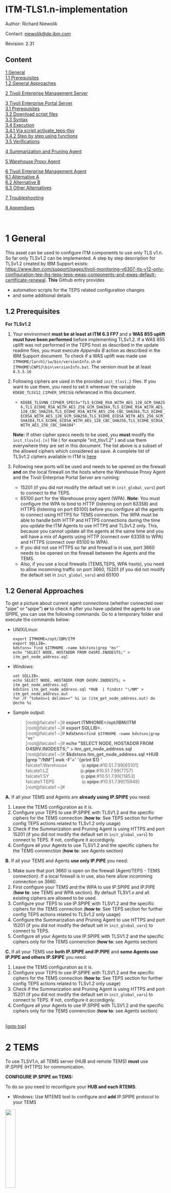 # ITM-TLS1.n-implementation

Author: Richard Niewolik

Contact: niewolik@de.ibm.com

Revision: 2.31


Content
-------

[1 General](#1-general) <BR>
[1.1 Prerequisites](#1.1) <BR>
[1.2 General Approaches](#1.2)

[2 Tivoli Enterprise Management Server](#2-tems)

[3 Tivoli Enterprise Portal Server](#3-teps) <BR>
[3.1 Prerequisites](#3.1) <BR>
[3.2 Download script files](#3.2) <BR>
[3.3 Syntax](#3.3) <BR>
[3.4 Execution](#3.4) <BR>
[3.4.1 Via script activate_teps-tlsv](#3.4.1) <BR>
[3.4.2 Step by step using functions](#3.4.2) <BR>
[3.5 Verifications](#3.5) 

[4 Summarization and Pruning Agent](#4-summarization-and-pruning-agent)

[5 Warehouse Proxy Agent](#5-warehouse-proxy-agent)

[6 Tivoli Enterprise Management Agent](#6-agents)  <BR>
[6.1 Alternative A](#6.1) <BR>
[6.2 Alternative B](#6.2) <BR>
[6.3 Other Alternatives](#6.3) <BR>

[7 Troubleshooting](#7-Troubleshooting)

[8 Appendixes](#8-appendixes)

<BR> 

#

1 General
=========

This asset can be used to configure ITM components to use only TLS v1.n. So far only TLSv1.2 can be implemented. 
A step by step description for TLSv1.2 created by IBM Support exists: https://www.ibm.com/support/pages/tivoli-monitoring-v6307-tls-v12-only-configuration-tep-ihs-teps-teps-ewas-components-and-ewas-default-certificate-renewal. **This** Github entry provides 
- automation scripts for the TEPS related configuration changes 
- and some additional details

1.2 Prerequisites<a id='1.1'></a>
-----------------

**For TLSv1.2**

1. Your environment **must be at least at ITM 6.3 FP7** and a **WAS 855 uplift must have been performed** before implementing TLSv1.2. 
If a WAS 855 uplift was not performed in the TEPS host as described in the update readme files, you must execute _Appendix B_ action as described in the IBM Support document. To check if a WAS uplift was made use `ITMHOME/[arch]/iw/bin/versionInfo.sh` or `ITMHOME\CNPSJ\bin\versionInfo.bat`. The version must be at least `8.5.5.16`

2. Following ciphers are used in the provided `init_tlsv1.2` files. If you want to use them, you need to set it wherever the variable `KDEBE_TLSV12_CIPHER_SPECS`is referanced in this document. 
    - `KDEBE_TLSVNN_CIPHER_SPECS="TLS_ECDHE_RSA_WITH_AES_128_GCM_SHA256,TLS_ECDHE_RSA_WITH_AES_256_GCM_SHA384,TLS_ECDHE_RSA_WITH_AES_128_CBC_SHA256,TLS_ECDHE_RSA_WITH_AES_256_CBC_SHA384,TLS_ECDHE_ECDSA_WITH_AES_128_GCM_SHA256,TLS_ECDHE_ECDSA_WITH_AES_256_GCM_SHA384,TLS_ECDHE_ECDSA_WITH_AES_128_CBC_SHA256,TLS_ECDHE_ECDSA_WITH_AES_256_CBC_SHA384"` 

    **Note:** If other cipher specs needs to be used, you **must** modify the `init_tlsv[n].[n]` file ( for example "init_tlsv1.2" ) and use them everywhere they are set in this document.
    The list above is a subset of the allowed ciphers which considered as save. A complete list of TLSv1.2 ciphers available in ITM is [here](https://github.ibm.com/NIEWOLIK/ITM-TLS1.n-implementation/blob/main/itm_allowed_TLSV1.2.cipherspecs.txt)

3. Following new ports will be used and needs to be opened on the firewall **and** on the local firewall on the hosts where the Warehouse Proxy Agent and the Tivoli Enterprise Portal Server are running:
    - 15201 (if you did not modify the default set in `ìnit_global_vars`) port to connect to the TEPS. 
    - 65100 port for the Warehouse proxy agent (WPA). **Note**: You must configure the WPA to bind to HTTP  (listening on port 63358) and HTTPS (listening on port 65100) before you configure all the agents to connect using HTTPS for TEMS connection. The WPA must be able to handle both HTTP and HTTPS connections during the time you update the ITM Agents to use HTTPS and TLSv1.2 only. This, because you cannot update all the agents at the same time and you will have a mix of Agents using HTTP (connect over 63358 to WPA) and HTTPS (connect over 65100 to WPA). 
    - If you did not use HTTPS so far and firewall is in use, port 3660 needs to be opened on the firewall between the Agents and the TEMS. 
    - Also, if you use a local firewalls (TEMS,TEPS, WPA hsots), you need to allow incomming traffic on port 3660, 15201 (if you did not modify the default set in `ìnit_global_vars`) and 65100


1.2 General Approaches<a id='1.2'></a>
----------------------

To get a picture about current agent connections (whether connected over "pipe" or "spipe") **or** to check it after you have updated the agents to use SPIPE, you can use the following commands. Go to a temporary folder and execute the commands below:

- UNIX/Linux:
    ```
    export ITMHOME=/opt/IBM/ITM
    export SQLLIB=.
    kdstsns=`find $ITMHOME -name kdstsns|grep "ms"`
    echo "SELECT NODE, HOSTADDR FROM O4SRV.INODESTS;" > itm_get_node_address.sql
    ```

 - Windows:
    ```
    set SQLLIB=.
    echo SELECT NODE, HOSTADDR FROM O4SRV.INODESTS; >  itm_get_node_address.sql
    kdstsns itm_get_node_address.sql *HUB  | findstr "\/NM" > itm_get_node_address.out
    for /F "tokens=1 delims=<" %i in (itm_get_node_address.out) do @echo %i 
    ```


 - Sample output:
    
      > [root@falcate1 ~]# **export ITMHOME=/opt/IBM/ITM**\
      > [root@falcate1 ~]# **export SQLLIB=.**\
      > [root@falcate1 ~]# **kdstsns=`find $ITMHOME -name kdstsns|grep "ms"`**\
      > [root@falcate1 ~]# **echo "SELECT NODE, HOSTADDR FROM O4SRV.INODESTS;" > itm_get_node_address.sql**\
      > [root@falcate1 ~]# **$kdstsns  itm_get_node_address.sql *HUB |grep "/NM"| awk -F'<' '{print $1} '**\
      > falcate1:Warehouse  &emsp;&emsp;&emsp;ip.**spipe**:#10.51.7.99[65101]\
      > falcate1:LZ &emsp;&emsp;&emsp;&emsp;&emsp;&emsp;&nbsp;&nbsp;&nbsp;ip.**pipe**:#10.51.7.99[7757]\
      > falcate1:SY &emsp;&emsp;&emsp;&emsp;&emsp;&emsp;&nbsp;&nbsp;&nbsp;ip.**pipe**:#10.51.7.99[11853]\
      > falcate1:TEPS &emsp;&emsp;&emsp;&emsp;&emsp;&nbsp;&nbsp;&nbsp;ip.**spipe**:#10.51.7.99[15949]\
      > [root@falcate1 ~]#
 

**A.** If all your TEMS and Agents are **already using IP.SPIPE** you need:
  
  1. Leave the TEMS configuration as it is.
  2. Configure your TEPS to use IP.SPIPE with TLSV1.2 and the specific ciphers for the TEMS connection (**how to**: See TEPS section for further config TEPS actions related to TLSv1.2 only usage)
  3. Check if the Summarization and Pruning Agent is using HTTPS and port 15201 (if you did not modify the default set in `ìnit_global_vars`) to connect to TEPS. If not, configure it accordignly.
  4. Configure all your Agents to use TLSV1.2 and the specific ciphers for the TEMS connenction (**how to**: see Agents section)
  

**B.** If all your TEMS and Agents **use only IP.PIPE** you need:

  1. Make sure that port 3660 is open on the firewall (Agent/TEPS - TEMS connection). If a local firewall is in use, also here allow incomming connection on 3660.
  2. First configure your TEMS and the WPA to use IP.SPIPE and IP.PIPE (**how to**: see TEMS and WPA section). By default TLSV1.x and all existing ciphers are allowed to be used.
  3. Configure your TEPS to use IP.SPIPE with TLSV1.2 and the specific ciphers for the TEMS connection (**how to**: See TEPS section for further config TEPS actions related to TLSv1.2 only usage)
  4. Configure the Summarization and Pruning Agent to use HTTPS and port 15201 (if you did not modify the default set in `ìnit_global_vars`) to connect to TEPS.
  5. Configure all your Agents to use IP.SPIPE with  TLSV1.2 and the specific ciphers only for the TEMS connenction (**how to**: see Agents section)

**C.**
If all your TEMS use **both IP.SPIPE and IP.PIPE** and **some Agents use IP.PIPE and others IP.SPIPE** you need:

  1. Leave the TEMS configuration as it is.
  2. Configure your TEPS to use IP.SPIPE with TLSV1.2 and the specific ciphers for the TEMS connection (**how to**: See TEPS section for further config TEPS actions related to TLSv1.2 only usage)
  3. Check if the Summarization and Pruning Agent is using HTTPS and port 15201 (if you did not modify the default set in `ìnit_global_vars`) to connect to TEPS. If not, configure it accordignly.
  4. Configure all your Agents to use IP.SPIPE with TLSV1.2 and the specific ciphers only for the TEMS connenction (**how to**: see Agents section)

<BR> [\[goto top\]](#content)

2 TEMS
=======

To use TLSV1.n, all TEMS server (HUB and remote TEMS) **must** use IP.SPIPE (HTTPS) for communication.

**CONFIGURE IP.SPIPE on TEMS:**

To do so you need to reconfigure your **HUB and each RTEMS**:

  - Windows: Use MTEMS tool to configure and **add** IP.SPIPE protocol to your TEMS 
 <img src="https://media.github.ibm.com/user/85313/files/567d2e00-b415-11ec-9930-33bc3a4c462e" width="25%" height="25%">
 
  - Linux/AIX: Use `itmcmd config -S -t TEMS` tool to configure and **add** IP.SPIPE protocol to your TEMS 
  - Restart TEMS

Now you can configure TEPS and agents to connect to the TEMS using IP.SPIPE

**THEN:**

As soon **all ITM components are connected to TEMS using IP.SPIPE with TLSV1.n** and **the specific ciphers** you can disable IP.PIPE + TLS10 + TLS11+ ... on all TEMS.

WINDOWS (sample for TLSv1.2):

  1.  In: [ITMHOME]\CMS\KBBENV add or modify the following options <BR>
```
  KDEBE_TLS10_ON=NO
  KDEBE_TLS11_ON=NO
  KDEBE_TLSV12_CIPHER_SPECS=[your cipher settings]
```
  2. Reconfigure TEMS using MTEMS tool and disable IP.PIPE protocol
  <img src="https://media.github.ibm.com/user/85313/files/3d25b300-b410-11ec-8f0b-36670dee661b" width="25%" height="25%">
  
  3. Restart the TEMSs

LINUX/AIX (sample for TLSv1.2):

  1.  In `[ITMHOME]/table/[TEMSNAME]/config/ms.ini` add or modify the following options
```
  KDEBE_TLS10_ON=NO
  KDEBE_TLS11_ON=NO
  KDEBE_TLSV12_CIPHER_SPECS=[your cipher settings]
```
     
  2.  Reconfigure TEMS using `itmcmd config -S -t TEMS` disable IP.PIPE protocol
  3.  Restart the TEMSs

<BR> [\[goto top\]](#content)

3 TEPS 
======

The manual process described in the IBM Support document section: "_TLS v1.2 only configuration - TEP, IHS, TEPS, TEPS/eWAS components_"  (https://www.ibm.com/support/pages/tivoli-monitoring-v6307-tls-v12-only-configuration-tep-ihs-teps-teps-ewas-components-and-ewas-default-certificate-renewal), was automated. It contains the following files:

**For WINDOWS**

1. `activate_teps-tlsv.ps1`&nbsp;(main script)
2. `functions_sources.ps1`&nbsp;&nbsp;&nbsp;(functions used; sourced by activate_teps-tlsv.ps1) 
3. `init_global_vars.ps1`&nbsp;&nbsp;&nbsp;&nbsp;&nbsp;(global variables; sourced by functions_sources.ps1)
4. `init_tlsv1.2.ps1`&nbsp;&nbsp;&nbsp;&nbsp;&nbsp;&nbsp;&nbsp;&nbsp;&nbsp;&nbsp;&nbsp;&nbsp;(TLSv1.2 specific variables; **must** be sourced before starting activate_teps-tlsv.ps1 or sourcing functions_sources.ps1) 

**For Linux/Unix**
1. `activate_teps-tlsvn.sh`&nbsp;(main script)
2. `functions_sources.h`&nbsp;&nbsp;&nbsp;&nbsp;&nbsp;&nbsp;(functions used; sourced by activate_teps-tlsv.sh) 
3. `init_global_vars`&nbsp;&nbsp;&nbsp;&nbsp;&nbsp;&nbsp;&nbsp;&nbsp;&nbsp;&nbsp;&nbsp;(global variables; sourced by functions_sources.h)
4. `init_tlsv1.2`&nbsp;&nbsp;&nbsp;&nbsp;&nbsp;&nbsp;&nbsp;&nbsp;&nbsp;&nbsp;&nbsp;&nbsp;&nbsp;&nbsp;&nbsp;&nbsp;&nbsp;&nbsp;&nbsp;&nbsp;&nbsp;(TLSv1.2 specific variables; **must** be sourced before starting activate_teps-tlsv.sh or sourcing functions_sources.h) 

**File init_tlsvn.n**

The files `init_tlsv1.2` (Linux) and `init_tlsv1.2.ps1` Windows contain the TLS version specific setting you need to set before execution. For another TLS version copy this file and change values as required. This are the current settings for TLSv1.2:

    TLSVER="TLSv1.2" 
    KDEBE_TLSVNN_CIPHER_SPECS="TLS_ECDHE_RSA_WITH_AES_128_GCM_SHA256,TLS_ECDHE_RSA_WITH_AES_256_GCM_SHA384,TLS_ECDHE_RSA_WITH_AES_128_CBC_SHA256,TLS_ECDHE_RSA_WITH_AES_256_CBC_SHA384,TLS_ECDHE_ECDSA_WITH_AES_128_GCM_SHA256,TLS_ECDHE_ECDSA_WITH_AES_256_GCM_SHA384,TLS_ECDHE_ECDSA_WITH_AES_128_CBC_SHA256,TLS_ECDHE_ECDSA_WITH_AES_256_CBC_SHA384"
    KDEBE_TLS_DISABLE="TLS10,TLS11"
    HTTP_SSLCIPHERSPEC="ALL -SSL_RSA_WITH_3DES_EDE_CBC_SHA"
    JAVASEC_DISABLED_ALGORITHMS="SSLv3, TLSv1, TLSv1.1, RC4, DES, SHA1, DHE, MD5withRSA, DH keySize < 2048, DESede, \ EC keySize < 224, 3DES_EDE_CBC, anon, NULL, DES_CBC"

About **init_tlsvn.n** variables:

   | Variable | Description | 
   | -------- | ----------- | 
   | TLSVER | Contains the TLS Version which should be implemented. Used in almost all functions | 
   | KDEBE_TLSVNN_CIPHER_SPECS | Contains the CIPHER SPECS which have to be set on TEPS. Values will be set in TEPS cq.ini/KFWENV into variable "KDEBE_TLSV**12**\_CIPHER_SPECS". The version number (here "**12**") is derived from the TLSVER userd defined variable |  
   | KDEBE_TLS_DISABLE | Used to get protocols which have to be disabled on the TEPS (function modcqin/modkfwenv, e.g. : KDEBE_**TLS11**\_ON=NO) and HTTP Server (function modhttpconf, e.g: SSLProtocolDisable **TLS**v**11** ) | 
   | HTTP_SSLCIPHERSPEC | Used to set variable SSLCipherSpec in httpd.conf file (function modhttpconf) | 
   | JAVASEC_DISABLED_ALGORITHMS | Values used to set variable jdk.tls.disabledAlgorithms in java.security file. **NOTE**: For long values it is required to use "\\" to split settings into two lines. Used in modjavasecurity function | 


The Bash shell functions and files ware tested on RedHat linux only, but should run on other Linux Distributions and Unix systems as well.

3.1 Prerequisites<a id='3.1'></a>
-----------------

- Before starting the script, please verify that the TEPS is started and **connected to TEMS using IP.SPIPE**
- The default TEPS HTTPS port is 15201. Assure that port is open on the Firewall and on the local firewall on the TEPS host (needed to connect using TEP client). **If you attend** to use another port, you need to modify the `init_global.vars` file and set the TEPSHTTPSPORT="[your port]"
- Update the `wasadmin` password if **not** done so far
    - UNIX: <BR>`$CANDLEHOME/{archdir}/iw/scripts/updateTEPSEPass.sh wasadmin {newpass}` <BR> For example <BR> _/opt/IBM/ITM/lx8266/iw/scripts/ updateTEPSEPass.sh wasadmin mypass_
    - WINDOWS: <BR>`%CANDLE_HOME%\CNPSJ\scripts\updateTEPSEPass.bat wasadmin {newpass}` <BR> For example<BR>  _C:\IBM\ITM\CNPSJ\scripts\updateTEPSEPass.bat wasadmin mypass_ 
- PowerShell on Windows and Bash Shell on Linux must exists
- For TLSv1.2, if a WAS 855 uplift was not performed on the TEPS host as described in the update readme files, you must execute _Appendix B_ action as described in the PDF  document mentioned above. To check if a WAS uplift was made use ITMHOME/[arch]/iw/bin/versionInfo.sh or ITMHOME\CNPSJ\bin\versionInfo.bat. The version must be at least 8.5.5.16
- **If you use your own CA root and issuer certs** in `keyfiles/keyfile.kdb` and eWAS, you should execute the script with the option `-r no` to suppress the ITM default certification renewal. For example `./activate_teps-tlsv1.2.sh -h /opt/IBM/ITM -r no`. If you not set this option, the selfesigned **default** and the **root** cert will be deleted in the `keyfile.db` and imported from the newly created `key.p12` (from eWAS) file. This can break your certification chain. Hence, your own certificates will most likely be not present anymore in the newly created `keyfile.kdb`.

    
3.2 Download script files<a id='3.2'></a>
-------------------------

Download latest version and unzip/tar the downloaded archive to a temporary folder. 

Use these links:
 
- For Windows: [ZIP format](https://github.ibm.com/NIEWOLIK/ITM-TLS1.n-implementation/archive/2.31.zip) 
- For Unix/linux: [TAR format](https://github.ibm.com/NIEWOLIK/ITM-TLS1.n-implementation/archive/2.31.tar.gz) 

Or Use "Download ZIP" to save asset to a temporary folder. Then unzip it.

<img src="https://media.github.ibm.com/user/85313/files/a8ede000-b0df-11ec-86d9-bf7e122e6f83" width="55%" height="55%">


3.3 Syntax<a id='3.3'></a>
-----------------

**Windows:**
    
`.\activate_teps-tlsv.ps1 { -h ITM home } { -r [no, yes] } { -d [no, yes] } -b {no, yes[default]} ] `

`-h` = Mandatory. ITM home folder. 
<BR>
`-r` = Mandatory [yes, no]. If set to `no` the ITM default cert will NOT be renewed. 
<BR>
`-d` = Mandatory [yes, no]. If set to `yes` the ITM TEPS port 15200 will be disabled for remote access.
<BR>
`-b` = Optional [yes, no]. If backup should be performed or not, default is 'yes'. **Optional. Please use that parameter carefully!!**
    
**Note**: If your ITMHOME folder name contains spaces, you must start it as: `.\activate_tls1.2.ps1  -h 'C:\Program Files (x86)\ibm\ITM'`

**Unix/Linux**

`./activate_teps-tlsv.sh { -h ITM home } { -r [no, yes] } { -d [no, yes] }  -a arch ] [-b {no, yes[default]} ] `

`-h` = Mandatory. ITM home folder. 
<BR>
`-r` = Mandatory [yes, no]. If set to `no` the ITM default cert will NOT be renewed. 
<BR>
`-d` = Mandatory [yes, no]. If set to `yes` the ITM TEPS port 15200 will be disabled for remote access.
<BR>
`-a` = Optional.. Arch folder name (e.g. lx8266). 
<BR>
`-b` = Optional [yes, no]. If backup should be performed or not, default is 'yes'. **Optional. Please use that parameter carefully!!**
    

3.4 Execution<a id='3.4'></a>
-----------------

You have two alternatives how to use the scripts. Either you use the script `activate_teps-tlsv` which does everything for you, or you use the functions one by one.
The prefered way would be to use the script. The second alternative is more usefull for testing and verification purposes.



3.4.1 Via script activate_teps-tlsv <a id='3.4.1'></a>
-----------------------------------
&nbsp;&nbsp;&nbsp;**On Windows**:

  - Open a PowerShell cmd prompt and go to the temp directory where you have donloaded the script: `cd c:\temp\ITM-TLS1.n-implementation-[tag]\windows`
  - **Source** the TLS Version specific variables file. For example: `. .\init_tlsv1.2.ps1`. For another TLS version copy this file and change values as required.
  - Execute `.\activate_teps-tlsv.ps1` 

&nbsp;&nbsp;&nbsp;Samples: 

 `> cd c:\temp\ITM-TLS1.n-implementation-2.2\windows` <BR>
    
       > . .\init_tlsv1.2.ps1 ; .\activate_teps-tlsv.ps1 -h C:\IBM\ITM -r yes -d yes                # Backup is performed. Default keystore is renewed. TEPS port 15200 disabled for remote access
       > . .\init_tlsv1.2.ps1 ; .\activate_teps-tlsv.ps1 -h "C:\Program Files\IBM\ITM" -r yes -d no # Backup is performed. Default keystore is renewed. TEPS port 15200 not disabled for remote access"
       > . .\init_tlsv1.2.ps1 ; .\activate_teps-tlsv.ps1 -h C:\IBM\ITM -b yes -r no -d yes          # Backup is performed, default keystore is not renewed. TEPS port 15200 disabled for remote access""
       > . .\init_tlsv1.2.ps1 ; .\activate_teps-tlsv.ps1 -h C:\IBM\ITM -b no -r no -d no           # NO backup is performed and default keystore is not renewed. TEPS port 15200 not disabled for remote access""

&nbsp;&nbsp;&nbsp;**On UNIX/Linux**:

   - Open shell prompt and go to the temp directory where you have donloaded the script: `cd /tmp/ITM-TLS1.n-implementation-[tag]/unix`
   - **Source** the TLS Version specific variables file. For example: `. ./init_tlsv1.2`. For another TLS version copy this file and change values as required.
   - Execute´./activate_teps-tlsv.sh` 

&nbsp;&nbsp;&nbsp;Samples: 

`> cd /tmp/ITM-TLS1.n-implementation-2.2/unix`


    > . ./init_tlsv1.2 ; ./activate_teps-tlsv.sh -h /opt/IBM/ITM -r yes -d yes                # A backup is performed and default keystore is renewed. TEPS port 15200 disabled for remote access""
    > . ./init_tlsv1.2 ; ./activate_teps-tlsv.sh -h /opt/IBM/ITM -b no -r yes -a lx8266 -d no # NO backup is performed, default keystore is renewed, arch folder is lx8266. TEPS port 15200 not disabled for remote access""
    > . ./init_tlsv1.2 ; ./activate_teps-tlsv.sh -h /opt/IBM/ITM -b no -r no -d yes           # NO backup is performed and default keystore is not renewed. TEPS port 15200 disabled for remote access""

<BR>

3.4.2 Step by step using functions <a id='3.4.2'></a>
-----------------------------------

Alternatively, you can execute each function from the command prompt. It is more usefull for testing and verification purposes. But before starting to modify files or options you must:

 - **Perform a backup of all files and settings you want to modify**. Otherwise you cannot go back in case of failures.
 - Execute `. .\init_tlsv1.2.ps1` for Windows or `. ./init_tlsv1.2` for Unix/Linux to initialize TLS version specific variables
    
   Open a Linux terminal or Powershell command prompt and execute each function manually to modify the required option or files. <BR>
   Below the recommended sequence (example for TLSv1.2 changes on Linux; but it applies to Windows as well, you only need to adjust the syntax):
    
      > $ cd /tmp/ITM-TLS1.n-implementation-2.2/unix\
      > $ . ./init_tlsv1.2 ; . ./functions_sources.h  /opt/IBM/ITM\
      > $ checkIfFileExists\
      > $ EnableICSLite "true"\
      > $ renewCert\
      > $ restartTEPS ; EnableICSLite "true" # if required\
      > $ modQop\
      > $ disableAlgorithms\
      > $ modsslclientprops "${AFILES["ssl.client.props"]}" \
      > $ modcqini "${AFILES["cq.ini"]}"\
      > $ modhttpconf "${AFILES["httpd.conf"]}" yes # or "modhttpconf [httpd.conf file] no"\
      > $ restartTEPS ; EnableICSLite "true" # if required\
      > $ modjavasecurity "${AFILES["java.security"]}"\
      > $ importSelfSignedToJREcacerts "${AFILES["cacerts"]}"\
      > $ modtepjnlpt "${AFILES["tep.jnlpt"]}"\\
      > $ modcompjnlpt "${AFILES["component.jnlpt"]}"\
      > $ modapplethtmlupdateparams "${AFILES["applet.html.updateparams"]}"\
      > $ ${ITMHOME}/bin/itmcmd config -A cw\
      > $ modcjenvironment "${AFILES["cj.environment"]}"\
      > $ ${ITMHOME}/bin/itmcmd config -A cj

As you can see  `modtepjnlpt "${AFILES["tep.jnlpt"]}"` (on windows the option would be `$HFILES["tep.jnlpt"]`), an array/hash element containing the file path is passed to some functions. The AFILES variable is declared by file `init_global_vars` ( HFILES in `init_global_vars.ps1` on Windows) which is sourced by the `functions_sources.h` (or `functions_sources.ps1` on Windows). You can also use the real file names instead of the array elements.

However, you can choose another sequence, but make sure you know when a TEPS restart is required.

Sample execution for `tep.jnlpt` modification when file was modified already:

    PS C:\IBM\script> modtepjnlpt $HFILES["tep.jnlpt"]
    INFO - modtepjnlpt - C:\IBM\ITM\Config\tep.jnlpt contains 'jnlp.tep.sslcontext.protocol value="TLSv1.2"' and will not be modified
    4
    
    PS C:\IBM\script



3.5 Verifications<a id='3.5'></a>
-----------------

**Test TEP login:**

- Access <BR>`https://[yourhost]:15201/tep.jnlp` <BR> to test Webstart client (you may need to delete the Java cache)

**Test TEP Desktop Client login (only IF USED)**

On Windows:

Use the MTEMS tool (Management Tivoli Enterprise Monitoring Services) to reconfigure the "Tivoli Enterpise Desktop Client" to pick the changes. Following parameters needs to be edited and the 'In Use' check box must be set: 

    tep.connection.protocol value: https 
    tep.connection.protocol.url.port value: 15201  
    tep.sslcontext.protocol value: TLSv1.2

As documented in the support link referenced above, when all the parameters have been edited, click OK to save your changes. The changes will take effect the next time the TEP Desktop client is launched.

On Linux/Unix


Export your DISPLAY Variable and then execute: `itmcmd agent -o [your instance] start cj`. Please note, there is also a TEPD instance for which a system service is defined (for example /usr/lib/systemd/system/ITMAgents1.cj.service). Such instance must be started like: `ITMsystemctl=yes itmcmd agent start cj`. (`ITMsystemctl=yes itmcmd agent -o falcate1 stop cj` respectively).

NOTE: The changes made by the script are global. If your have defined TEPD instances to connect to another TEPS running on a remote host, and this TEPS is not TLSV1.n enabled, you must modify the `ITMHOME/lx8266/cj/bin/cnp_[remote instance name].sh`. Locate the code and replace  with: 

    61: # Check if TEP_JAVA_HOME defined; if not, set to same value as JAVA_HOME
    62: if [ ! ${TEP_JAVA_HOME} ]; then
    63:     export TEP_JAVA_HOME=${JAVA_HOME}
    64: fi
    65: IBM_JVM_ARGS="-Xgcpolicy:gencon -Xquickstart"

**Test HTTPS tacmd tepslogin**

- Command <BR>`tacmd tepslogin -s https://[yourhost]:15201 -u [yuor user] - p [your password]`

You may encounter SSL related errors if tepslogin runs remotely (is not executed on the same host as the TEPS). In such a case copy the new "cacerts" file which was created during the above steps for the TEPS (for example "c:\IBM\ITM\java\java80\jre\lib\security\cacerts" on Windows and "/opt/IBM/ITM/JRE/lx8266/lib/security/cacerts" on Linux) to the appropriate ITM folder where tepslogin should be executed. 

**To verify certs usage for ports 15206 (eWas Console) or 15201 (TEPS HTTPS). Sample outputs for port 15206:**

- Command <BR>`$> openssl s_client -crlf -connect localhost:15206  -servername localhost -tls1_2 < /dev/null | egrep "Secure Renegotiation|Server public key | SSL handshake"`. <BR>Output:
    ```
    depth=1 C = US, O = IBM, OU = ITMNode, OU = ITMCell, OU = Root Certificate, CN = falcate1
    verify error:num=19:self signed certificate in certificate chain
    DONE
    Server public key is 2048 bit
    Secure Renegotiation IS supported
    ```
- Command <BR>`$> openssl s_client  -connect localhost:15206 2>/dev/null |  openssl x509 -noout -dates`. <BR>Output:
    ```
    notBefore=Mar 31 15:22:36 2022 GMT
    notAfter=Mar 31 15:22:36 2023 GMT
    ```
- Commnad <BR>`$> openssl s_client  -connect localhost:15206 2>/dev/null |  openssl x509 -noout -issuer -nameopt multiline`. <BR>Output:
    ```issuer=
        countryName               = US
        organizationName          = IBM
        organizationalUnitName    = ITMNode
        organizationalUnitName    = ITMCell
        organizationalUnitName    = Root Certificate
        commonName                = falcate1
    ```

<BR> [\[goto top\]](#content)
  
4 Summarization and Pruning Agent
=================================

Configure and check if the S&P Agent is connecting through HTTPS port (if you did not modify the default set in `ìnit_global_vars`) to the TEPS. <BR>
You  **must**  perform this step just after you have configured the TEPS to use HTTPS only, otherwise your Warehouse Database will not be summarized and pruned:

<img src="https://media.github.ibm.com/user/85313/files/dc6d4d00-c640-11ec-9f31-40b1c555503f" width="40%" height="40%">

You may encounter SSL related errors if KSY is not running on the same host as the TEPS. In such a case copy the new "cacerts" file which was created during the steps for the TEPS (for example "c:\IBM\ITM\java\java80\jre\lib\security\cacerts" on Windows and "/opt/IBM/ITM/JRE/lx8266/lib/security/cacerts" on Linux) to the appropriate folder on the KSY host. 

Also do not forget to set Cipher variables as shown in the Agent section.

<BR> [\[goto top\]](#content)

5 Warehouse Proxy Agent
=======================

Assure WPA port 65100 is open on the firewall (general and local). 

**Note**: 
1. You must configure the WPA to bind to HTTP (listening on port 63358) and HTTPS (listening on port 65100) **before** you configure all the agents to connect using HTTPS for TEMS connection. The WPA must be able to handle both HTTP and HTTPS connections during the time you update the ITM Agents to use HTTPS and specifiy TLSv1.2 ciphers only. This, because you cannot update all the agents at the same time and you will have a mix of Agents using HTTP (connect over 63358 to WPA) and HTTPS (connect over 65100 to WPA).
2. At the WPA, the ciphers to use TLSv1.2 only **must** be set **after** all the agents are configured to use HTTPS + specic ciphers. This for the same reason as in item 1. The cipher variables can be set the same way as for the other agents.

<BR> [\[goto top\]](#content)
    
6 Agents
========

Before mass changes, please check the agent version and if it supports the new ciphers. This can be done be checking agents's trace file where normally all the supported ciphers are listed.

6.1 Alternative A<a id='6.1'></a>
-----------------

**Samples are for TLSv1.2**

Use ITM `tacmd setagentconnection` command.

If you use failover RTEMS and IP.PIPE was used: <BR>
- `tacmd setagentconnection -n falcate1:LZ -a -p SERVER=[your primary rtems] PROTOCOL1=IP.SPIPE IP_SPIPE_PORT=3660 BACKUP=Y BSERVER=[your secodary rtems] BPROTOCOL1=IP.SPIPE BIP_SPIPE_PORT=3660` <BR>([ITMHOME]/config/.ConfigDate/[pc]env file is modified, agents are reconfigured and restartet)
- `tacmd setagentconnection -n falcate1:LZ -a -e  KDEBE_TLS10_ON=NO KDEBE_TLS11_ON=NO KDEBE_TLSV12_CIPHER_SPECS=[your cipher settings]` <BR>([ITMHOME]/config/[pc].environment file is created with the KDEBE settings for each agent running on the system, agents are restarted)

If you don't use failover RTEMS (agent connects to one TEMS only) and IP.PIPE was used: <BR>
- `tacmd setagentconnection -n falcate1:LZ -a -p SERVER=[your primary tems] PROTOCOL=IP.SPIPE IP_SPIPE_PORT=3660` <BR>([ITMHOME]/config/.ConfigDate/[pc]env file is modified, agents are reconfigured and restartet)
- `tacmd setagentconnection -n falcate1:LZ -a -e KDEBE_TLS10_ON=NO KDEBE_TLS11_ON=NO KDEBE_TLSV12_CIPHER_SPECS=[your cipher settings]` <BR>([ITMHOME]/config/[pc].environment file is created with the KDEBE settings for each agent running on the system, agents are restarted)
 
If IP.SPIPE was already used: <BR>
- `tacmd setagentconnection -n falcate1:LZ -a -e KDEBE_TLS10_ON=NO KDEBE_TLS11_ON=NO KDEBE_TLSV12_CIPHER_SPECS=[your cipher settings]` <BR>([ITMHOME]/config/[pc].environment file is created with the KDEBE settings for each agent running on the system, agents are restarted)


**Important Notes:** 
- **(1)**: You can **only** use the `tacmd` when the OS Agent is running. 
- **(2)**: On windows the `tacmd setagentconnection` commands are **only** working when the agent is running with **administration** rigths.
- **(3)**: On Windows instead of using option `-a` in  `tacmdsetagentconnection` is not supproted on hosts where ITM TEMSs running (Technote: https://www.ibm.com/support/pages/node/6587038). You need to use the `-t ` to modify the agents (e.c. "-t nt "). For example: `tacmd setagentconnection -n Primary:myhost:NT -t nt -p SERVER=[your primary tems] PROTOCOL=IP.SPIPE IP_PIPE_PORT=3660`
- **(4)**: On Windows the option `-e` of `tacmdsetagentconnection` command with multiple variable settings is not supported in versions <= ITM 6.3 FP7 SP6. You would need to execute one comamnd for each KDEBE variable. For example <BR> `tacmd setagentconnection -n Primary:myhost:NT -t nt -e KDEBE_TLS10_ON=NO` <BR> `tacmd setagentconnection -n Primary:myhost:NT -t nt -e KDEBE_TLS11_ON=NO` <BR> `tacmd setagentconnection -n Primary:myhost:NT -t sy -e KDEBE_TLSV12_CIPHER_SPECS=[your cipher settings]`

- **(5)**: On Windows, the `-e` option creates a `[Overwrite local settings]` section in the `ITMHOME\TMAITM6_64\k[pc]cma.ini` file with the new variable settings. Then the agent is reconfigured and a registry entry is added to `HKEY_LOCAL_MACHINE\SOFTWARE\Candle\K[pc]\Ver610\Primary\Environment` for the specified variable (for example KDEBE_TLSV12_CIPHER_SPECS). This means that in the future, any manual change to the registry key of this variable will be overwritten by the override section, regardless of what you have specified.

- **(6)**:On Linux/Unix, the `-e` option creates an `ITMHOME/config/[pc].environment` file with the new variable settings. Then the agent will be reconfigured and restarted. This means that in the future, if you configure the agent for the same values but set them in the [pc].ini file, they will be overwritten by the `[pc].environment` settings.
- **(7)**: On Windows, the `-p SERVER=[your primary rtems] PROTOCOL=IP.SPIPE ...` option overrides the CT_CMSLIST and KDC_FAMILIES registry keys. If you have ever used the `Override Local Settings` section of the `ITMHOME\TMAITM6_64\k[pc]cma.ini` file to set the same variables, the `tacmd` command will not change anything because the new settings will be overwritten by the `Override Local Settings` section.
- **(8)**: On Linux the option `-p SERVER=[your primary rtems] PROTOCOL=IP.SPIPE ...` is configuring and overiding the TEMS and KDC_FAMILIES values in `ITMHOME/config/.ConfigData/[pc]env` file. Hence if you ever used the `ITMHOME/config/[pc].environment` to set same varaibles, the `tacmd` command will not change anything, because they will be overwritten by the `[pc].environment` file settings.

6.2 Alternative B<a id='6.2'></a>
-----------------

**Samples are for TLSv1.2**

Reconfigure Agents using local ITM silent configuration.

ON WINDOWS:
1. Modifiy the correspondig **ITMHOME\TMAITM6_64\k[pc]cma.ini** file. If the `[Override Local Settings]` doesn't exists, create one at the end of the **_k[pc]cma.ini_** file. For example `kntcma.ini`. Add or modify the following settings.

    If you use failover RTEMS:
    ```
    [Override Local Settings]
    CTIRA_HIST_DIR=@LogPath@\History\@CanProd@
    KDEBE_TLSV12_CIPHER_SPECS=[your cipher settings]
    KDEBE_TLS11_ON=NO
    KDEBE_TLS10_ON=NO
    CT_CMSLIST=IP.SPIPE:[your primary rtems];IP.SPIPE:[your secondary rtems]
    KDC_FAMILIES=IP.SPIPE PORT:3660 IP use:n SNA use:n IP.PIPE use:n IP6 use:n IP6.PIPE use:n IP6.SPIPE use:n
    ```
    If you NOT use failover RTEMS:
    ```
    [Override Local Settings]
    CTIRA_HIST_DIR=@LogPath@\History\@CanProd@
    KDEBE_TLSV12_CIPHER_SPECS=[your cipher settings]
    KDEBE_TLS11_ON=NO
    KDEBE_TLS10_ON=NO
    CT_CMSLIST=IP.SPIPE:[your primary tems]
    KDC_FAMILIES=IP.SPIPE PORT:3660 IP use:n SNA use:n IP.PIPE use:n IP6 use:n IP6.PIPE use:n IP6.SPIPE use:n
    ```

2. Stop the agent using **_net stop [servicename]_** , for example `net stop KNTCMA_Primary`
3. Reconfigure the agent by executing `kinconfg -n -rK[pc]`, for example `kinconfg -n -rKNT`. And wait until _kinconfg.exe_ process finishes (no more the 10 seconds). For instance agents you may use `kinconfg -n -riK[pc][instance]`
4. Start the agent using **_net start [servicename]_** , for example `net stop KNTCMA_Primary`

**Important notes:**
- **(1)** The variables you add into the ini file `[Override Local Settings]` section, will be added or modified in the exsiting Registry key `HKEY_LOCAL_MACHINE\SOFTWARE\Candle\K[pc]\Ver610\Primary\Environment` after reconfiguration. In future, every manuall change in that registry key or MTEMS configuration tool, will be overwritten by the override section and your changes will be ignored. 
This behavior may differ for subnode or instance agents.
- **(2)** Before a mass rollout, you must successfully test new settings for each agent type you want to modify

ON LINUX/UNIX:

1. Create a silent config response file, e.g. _resposefile.txt_ with following content
    If you use failover RTEMS:
    ```
    CMSCONNECT=YES
    FTO=YES
    NETWORKPROTOCOL=ip.spipe
    IPSPIPEPORTNUMBER=3660
    HSNETWORKPROTOCOL=ip.spipe
    HSIPSPIPEPORTNUMBER=3660
    HOSTNAME=[your primary rtems]
    MIRROR=[your secondary rtems]
    CUSTOM#KDEBE_TLSV12_CIPHER_SPECS=[your cipher settings]
    CUSTOM#KDEBE_TLS10_ON=NO
    CUSTOM#KDEBE_TLS11_ON=NO
    ```

    If you NOT use failover RTEMS:
    ```
    CMSCONNECT=YES
    NETWORKPROTOCOL=ip.spipe
    IPSPIPEPORTNUMBER=3660
    HOSTNAME=[your primary tems]
    CUSTOM#KDEBE_TLSV12_CIPHER_SPECS=[your cipher settings]
    CUSTOM#KDEBE_TLS10_ON=NO
    CUSTOM#KDEBE_TLS11_ON=NO
    ```

2. Execute `ITMHOME/bin/itmcmd config -A -p [respfile] [pc]`. For examle `itmcmd config -A -p resposefile.txt lz`. For instance agent use `itmcmd config -A -p [respfile] -o [instance] [pc]`
3. Restart the agent using `ITMHOME/bin/itmcmd agent stop/start [pc]`, for example `itmcmd agent stop lz ; itmcmd agent start lz`. For instance agents use `itmcmd agent -p [instance] -f stop [pc] ; itmcmd agent -p [instance] -f start [pc]`

**Important notes:**
- Before a mass rollout, you must successfully test it for each agent type you want to modify
- When executing config as shown above `ITMHOME/config/.ConfigData/[pc]env` file is updated and `ITMHOME/config/[pc].environment` updated or created if not existing before.

6.3 Other Alternatives<a id='6.3'></a>
-----------------

**Samples are for TLSv1.2**

You can perform local config steps or modify/create the correspondig config files by using remote commands. For examle tacmd executecommnad, getfile, putfile or use your own distribution tools.

On Windows you may try to edit or add configuration settings directly in the registry  `HKEY_LOCAL_MACHINE\SOFTWARE\Candle\K[pc]\Ver610\Primary\Environment`:

<img src="https://media.github.ibm.com/user/85313/files/b72bde00-b9b4-11ec-98cb-f210ff3d4edb" width="55%" height="55%">

Please always check if the registry settings are taken over by the agents after restart. Also, always check that the `ITMHOME\TMAITM6_64\k[pc]cma.ini` file does not contain an `[Override Local Settings]` section with the same variable names as that one you manually set in the registry. The `[Override Local Settings]` section overrides your manual registry changes the next time an agent is reconfigured by the MTEMS tools.  

On Linux/Unix you could add the required variables directly into the ITMHOME/config/[pc].ini file. That way you do not need the [pc].environemnt file. But this is not working for instance agents, here the instance config file `[pc]_[inst].config` must be modified.

<BR> [\[goto top\]](#content)


7 Troubleshooting
=================

Content from PDF file: https://www.ibm.com/support/pages/tivoli-monitoring-v6307-tls-v12-only-configuration-tep-ihs-teps-teps-ewas-components-and-ewas-default-certificate-renewal

Traces for IHS and the TEPS/eWAS
--------------------------------

For the TEPS/eWAS, they should use the TEPS/e Administration Console to set the trace options for their run-time environment (they don't have to save these TEPS/eWAS tracing options in their configuration).
Here are the steps to perform against the files on the TEPS machine:

1. Edit the httpd.conf file (see IHS 1.)
Locate the LogLevel directive in the file, and change the assigned value from “warn” to
“debug”
Save the changes to the file.
2. Edit the plugin-cfg.xml file. (see Appendix B 8.)
Locate the string "<Log LogLevel=" in the file, and change the assigned value from "Error" to
"Detail" (leave all other variables as is)
Save the changes to the file.
3. Activate and login to the TEPS/e Administration Console:
4.  From the TEPS/e Admin Console, select
“Troubleshooting” -> “Logs and Trace” -> ITMServer -> “Diagnostic Trace” -> “Change Log
Level Details” -> Click the "Runtime” tab.
In the entry panel, you will see the default trace string of *=info. Replace that string with
the following (best to copy-and-paste to avoid typing errors):
*=info:TCPChannel=all:HTTPChannel=all:com.ibm.ws.jaxrs.=all:com.ibm.websphere.jaxrs.=all:org.apache.wink.=all:com.ibm.ws.http.HttpConnection=finest:com.ibm.ws.http.HttpRequest=finest:com.ibm.ws.http.HttpResponse=finest:com.ibm.ws.ssl.*=finest
5. Click “OK” at the bottom of the screen to save the changes to the Runtime tab. That level of tracing is now enabled for the TEPS/eWAS. You should not restart the TEPS.
6. Re-run the failing scenario where attempts to login to the TEPS using the TEP JWS client. Once the failure occurs, run a pdcollect against the TEPS server machine and upload the resulting pdcollect archive to ecurep for review. Please also include the updated
plugin-cfg.xml and httpd.conf file that was edited for this test in step 1&2 above.

Unable to login to Tivoli Enterprise Portal (TEP Webstart)
---------------------------------------------------------

Please read the technote
https://www.ibm.com/support/pages/unable-login-tivoli-enterprise-portal-tep-webstart-client


List cert files
---------------

WINDOWS: open DOS prompt

    set CANDLE_HOME=c:\IBM\ITM
    for /f "tokens=*" %i in ('%ITMHOME%\InstallITM\GetJavaHome.bat') do set JAVA_HOME=%i
    set KEYTOOL=%JAVA_HOME%\bin\keytool.exe
    set KEYFILE=%CANDLE_HOME%\keyfiles\keyfile.kdb
    set SIGNP12=%CANDLE_HOME%\keyfiles\signers.p12
    set CACERTS=%JAVA_HOME%\lib\security\cacerts

    GSKitcmd gsk8capicmd -cert -list -stashed -db %KEYFILE% -label "IBM_Tivoli_Monitoring_Certificate"
    GSKitcmd gsk8capicmd -cert -list -stashed -db %KEYFILE%
    GSKitcmd gsk8capicmd -cert -list  -db %SIGNP12% -pw  changeit # if created in case of self signed certs used

    %KEYTOOL%  -list -v -keystore  %CACERTS% -storepass changeit | findstr /I "ibm"
    %KEYTOOL%  -list -v -keystore  %CACERTS% -storepass changeit | findstr /I /R "\Alias name \Issuer \Owner"

UNIX: open terminal

    export CH=/opt/IBM/ITM
    grep GskitInstallDir_64 $CH/config/gsKit.config
    GSKITDIR=$(grep GskitInstallDir_64 $CH/config/gsKit.config | cut -d= -f2)
    if [ -z "$GSKITDIR" ] ; then       GSKITDIR=$(grep GskitInstallDir $CH/config/gsKit.config | cut -d= -f2);   fi
    GSKIT_LIB=$(ls -d $GSKITDIR/lib*)
    GSKIT_BIN=$(ls -d $GSKITDIR/bin)
    export PATH=$GSKIT_BIN:/usr/bin:$CH/bin:$PATH
    export LD_LIBRARY_PATH_64=$GSKIT_LIB:$LD_LIBRARY_PATH_64
    export LD_LIBRARY_PATH=$GSKIT_LIB:$LD_LIBRARY_PATH
    export GSKCAPI=$(basename $(ls -d $GSKIT_BIN/gsk*capicmd*))
    export KEYTOOL=$CH/JRE/lx8266/bin/keytool
    export KEYFILE=$CH/keyfiles/keyfile.kdb
    export CACERTS=$CH/JRE/lx8266/lib/security/cacerts
    export SIGNP12=$CH/keyfiles/signers.p12 # if created in case of self signed certs used

    $GSKCAPI -cert -list -stashed -db $KEYFILE
    $GSKCAPI -cert -details -stashed -db $KEYFILE -label root
    $GSKCAPI -cert -list  -db $SIGNP12 -pw  changeit

    $KEYTOOL -list -v -keystore ${CACERTS}  -storepass changeit| egrep "Alias name:|Owner:|Issuer:"
    $KEYTOOL -list -v -keystore ${CACERTS}  -storepass changeit|grep -i "IBM"

<BR> [\[goto top\]](#content)

8 Appendixes
============

Sample run of the activate_teps-tlsv1.2.sh script on Linux:
```
[root@falcate1 scripts]# clear; ./activate_teps-tlsv.sh -h /opt/IBM/ITM -r yes -b yes -d yes
INFO - Script Version 2.3
INFO - check_param - Option '-d' = 'yes'
INFO - check_param - Option '-r' = 'yes'
INFO - check_param - Option '-b' = 'yes'
INFO - check_param - Option '-h' = '/opt/IBM/ITM'
INFO - check_param - Option '-a' for ITM arch folder name was not set. Trying to evaluate ...
INFO -------------------------------- Globale variables: ------------------------------------
INFO - ITMHOME=/opt/IBM/ITM
INFO - ARCH=lx8266
INFO - TEPSHTTPSPORT=15201
INFO - BACKUPFOLDER=/opt/IBM/ITM/backup/backup_before_TLSv1.2
INFO - RESTORESCRIPT=SCRIPTrestore.sh
INFO - WSADMIN=/opt/IBM/ITM/lx8266/iw/bin/wsadmin.sh
INFO - GSKCAPI=gsk8capicmd_64
INFO - KEYTOOL=/opt/IBM/ITM/JRE/lx8266/bin/keytool
INFO - JAVAHOME=/opt/IBM/ITM/JRE/lx8266
INFO - KEYKDB=/opt/IBM/ITM/keyfiles/keyfile.kdb
INFO - KEYP12=/opt/IBM/ITM/lx8266/iw/profiles/ITMProfile/config/cells/ITMCell/nodes/ITMNode/key.p12
INFO - TRUSTP12=/opt/IBM/ITM/lx8266/iw/profiles/ITMProfile/config/cells/ITMCell/nodes/ITMNode/trust.p12
INFO - SIGNERSP12=/opt/IBM/ITM/keyfiles/signers.p12
INFO - AFILES=
INFO -   tep.jnlpt                 = /opt/IBM/ITM/config/tep.jnlpt
INFO -   cq.ini                    = /opt/IBM/ITM/config/cq.ini
INFO -   cacerts                   = /opt/IBM/ITM/JRE/lx8266/lib/security/cacerts
INFO -   component.jnlpt           = /opt/IBM/ITM/config/component.jnlpt
INFO -   ssl.client.props          = /opt/IBM/ITM/lx8266/iw/profiles/ITMProfile/properties/ssl.client.props
INFO -   trust.p12                 = /opt/IBM/ITM/lx8266/iw/profiles/ITMProfile/config/cells/ITMCell/nodes/ITMNode/trust.p12
INFO -   key.p12                   = /opt/IBM/ITM/lx8266/iw/profiles/ITMProfile/config/cells/ITMCell/nodes/ITMNode/key.p12
INFO -   java.security             = /opt/IBM/ITM/lx8266/iw/java/jre/lib/security/java.security
INFO -   applet.html.updateparams  = /opt/IBM/ITM/lx8266/cw/applet.html.updateparams
INFO -   httpd.conf                = /opt/IBM/ITM/lx8266/iu/ihs/HTTPServer/conf/httpd.conf
INFO -   cj.environment            = /opt/IBM/ITM/config/cj.environment
INFO -------------------------------------------
INFO - main - Modifications for TLSVER=TLSv1.2 -
INFO -------------------------------------------
INFO - main - TEPS = 06300711 eWAS = 08551600
INFO - main - Backup directory is: /opt/IBM/ITM/backup/backup_before_TLSv1.2
INFO - checkIfFileExists - Directory /opt/IBM/ITM/lx8266/iw  OK.
INFO - checkIfFileExists - Directory /opt/IBM/ITM/keyfiles  OK.
INFO - checkIfFileExists - File /opt/IBM/ITM/config/tep.jnlpt OK.
INFO - checkIfFileExists - File /opt/IBM/ITM/config/cq.ini OK.
INFO - checkIfFileExists - File /opt/IBM/ITM/JRE/lx8266/lib/security/cacerts OK.
INFO - checkIfFileExists - File /opt/IBM/ITM/config/component.jnlpt OK.
INFO - checkIfFileExists - File /opt/IBM/ITM/lx8266/iw/profiles/ITMProfile/properties/ssl.client.props OK.
INFO - checkIfFileExists - File /opt/IBM/ITM/lx8266/iw/profiles/ITMProfile/config/cells/ITMCell/nodes/ITMNode/trust.p12 OK.
INFO - checkIfFileExists - File /opt/IBM/ITM/lx8266/iw/profiles/ITMProfile/config/cells/ITMCell/nodes/ITMNode/key.p12 OK.
INFO - checkIfFileExists - File /opt/IBM/ITM/lx8266/iw/java/jre/lib/security/java.security OK.
INFO - checkIfFileExists - File /opt/IBM/ITM/lx8266/cw/applet.html.updateparams OK.
INFO - checkIfFileExists - File /opt/IBM/ITM/lx8266/iu/ihs/HTTPServer/conf/httpd.conf OK.
INFO - checkIfFileExists - File /opt/IBM/ITM/config/cj.environment OK.
INFO - EnableICSLite - Set ISCLite to 'true'
WASX7209I: Connected to process "ITMServer" on node ITMNode using SOAP connector;  The type of process is: UnManagedProcess
WASX7303I: The following options are passed to the scripting environment and are available as arguments that are stored in the argv variable: "[true]"
ISClite is not running
ISClite started

INFO - backup - Saving Directory /opt/IBM/ITM/lx8266/iw in /opt/IBM/ITM/backup/backup_before_TLSv1.2. This can take a while...
INFO - backup - Saving /opt/IBM/ITM/keyfiles/ in /opt/IBM/ITM/backup/backup_before_TLSv1.2...
INFO - backupfile - Saving /opt/IBM/ITM/lx8266/iu/ihs/HTTPServer/conf/httpd.conf in /opt/IBM/ITM/backup/backup_before_TLSv1.2
INFO - backupfile - Saving /opt/IBM/ITM/config/cq.ini in /opt/IBM/ITM/backup/backup_before_TLSv1.2
INFO - backupfile - Saving /opt/IBM/ITM/config/tep.jnlpt in /opt/IBM/ITM/backup/backup_before_TLSv1.2
INFO - backupfile - Saving /opt/IBM/ITM/config/component.jnlpt in /opt/IBM/ITM/backup/backup_before_TLSv1.2
INFO - backupfile - Saving /opt/IBM/ITM/lx8266/cw/applet.html.updateparams in /opt/IBM/ITM/backup/backup_before_TLSv1.2
INFO - backupfile - Saving /opt/IBM/ITM/config/cj.environment in /opt/IBM/ITM/backup/backup_before_TLSv1.2
INFO - backupfile - Saving /opt/IBM/ITM/lx8266/iw/java/jre/lib/security/java.security in /opt/IBM/ITM/backup/backup_before_TLSv1.2
INFO - backupfile - Saving /opt/IBM/ITM/lx8266/iw/profiles/ITMProfile/config/cells/ITMCell/nodes/ITMNode/trust.p12 in /opt/IBM/ITM/backup/backup_before_TLSv1.2
INFO - backupfile - Saving /opt/IBM/ITM/lx8266/iw/profiles/ITMProfile/config/cells/ITMCell/nodes/ITMNode/key.p12 in /opt/IBM/ITM/backup/backup_before_TLSv1.2
INFO - backupfile - Saving /opt/IBM/ITM/lx8266/iw/profiles/ITMProfile/properties/ssl.client.props in /opt/IBM/ITM/backup/backup_before_TLSv1.2
INFO - backupfile - Saving /opt/IBM/ITM/JRE/lx8266/lib/security/cacerts in /opt/IBM/ITM/backup/backup_before_TLSv1.2
INFO - createRestoreScript - Restore script created: /opt/IBM/ITM/backup/backup_before_TLSv1.2/SCRIPTrestore.sh
INFO - renewCert - Renewing default certificate
WASX7209I: Connected to process "ITMServer" on node ITMNode using SOAP connector;  The type of process is: UnManagedProcess
TEPSEWASBundle loaded.
'\nCWPKI0704I: The personal certificate with the default alias in the NodeDefaultKeyStore keystore has been RENEWED.'
''
INFO - renewCert - Running gsk8capicmd_64 commands
INFO - renewCert - Successfully renewed Certificate (previous renew was 181 days ago)
INFO - restartTEPS - Restarting TEPS ...
Processing. Please wait...
systemctl stop ITMAgents1.cq.service RC: 0
Stopping Tivoli Enterprise Portal Server ...
Product Tivoli Enterprise Portal Server was stopped gracefully.
Product IBM Eclipse Help Server was stopped gracefully.
Agent stopped...
Processing. Please wait...
systemctl start ITMAgents1.cq.service RC: 0
Starting Tivoli Enterprise Portal Server ...
Eclipse Help Server is required by Tivoli Enterprise Portal Server (TEPS) and will be started...
Eclipse Help Server was successfully started
Tivoli Enterprise Portal Server started
INFO - restartTEPS - Waiting for TEPS to initialize....
............
INFO - restartTEPS - TEPS restarted successfully.
INFO - EnableICSLite - Set ISCLite to 'true'
WASX7209I: Connected to process "ITMServer" on node ITMNode using SOAP connector;  The type of process is: UnManagedProcess
WASX7303I: The following options are passed to the scripting environment and are available as arguments that are stored in the argv variable: "[true]"
ISClite is not running
ISClite started

INFO - modQop - Quality of Protection (QoP) not set yet. Modifying...
WASX7209I: Connected to process "ITMServer" on node ITMNode using SOAP connector;  The type of process is: UnManagedProcess
TEPSEWASBundle loaded.
''
''
INFO - modQop - Successfully set TLSv1.2 for Quality of Protection (QoP)
INFO - disableAlgorithms - Modifying com.ibm.websphere.tls.disabledAlgorithms
WASX7209I: Connected to process "ITMServer" on node ITMNode using SOAP connector;  The type of process is: UnManagedProcess
INFO - disableAlgorithms - Successfully set com.ibm.websphere.tls.disabledAlgorithms to none
INFO - modsslclientprops - Modifying /opt/IBM/ITM/lx8266/iw/profiles/ITMProfile/properties/ssl.client.props
INFO - modsslclientprops - /opt/IBM/ITM/lx8266/iw/profiles/ITMProfile/properties/ssl.client.props.TLSv1.2 created and copied on /opt/IBM/ITM/lx8266/iw/profiles/ITMProfile/properties/ssl.client.props
INFO - modcqini - Modifying /opt/IBM/ITM/config/cq.ini
INFO - modcqini - /opt/IBM/ITM/config/cq.ini.TLSv1.2 created and copied on /opt/IBM/ITM/config/cq.ini
INFO - modhttpconf - Modifying /opt/IBM/ITM/lx8266/iu/ihs/HTTPServer/conf/httpd.conf (2,0)
INFO - modhttpconf - TEPS port 15200 control set to 'HTTPD_DISABLE_15200=yes'
INFO - modhttpconf - adding ServerName falcate1.fyre.ibm.com:15201
INFO - modhttpconf - /opt/IBM/ITM/lx8266/iu/ihs/HTTPServer/conf/httpd.conf.TLSv1.2 created and copied on /opt/IBM/ITM/lx8266/iu/ihs/HTTPServer/conf/httpd.conf
INFO - restartTEPS - Restarting TEPS ...
Processing. Please wait...
systemctl stop ITMAgents1.cq.service RC: 0
Stopping Tivoli Enterprise Portal Server ...
Product Tivoli Enterprise Portal Server was stopped gracefully.
Product IBM Eclipse Help Server was stopped gracefully.
Agent stopped...
Processing. Please wait...
systemctl start ITMAgents1.cq.service RC: 0
Starting Tivoli Enterprise Portal Server ...
Eclipse Help Server is required by Tivoli Enterprise Portal Server (TEPS) and will be started...
Eclipse Help Server was successfully started
Tivoli Enterprise Portal Server started
INFO - restartTEPS - Waiting for TEPS to initialize....
..........
INFO - restartTEPS - TEPS restarted successfully.
INFO - EnableICSLite - Set ISCLite to 'true'
WASX7209I: Connected to process "ITMServer" on node ITMNode using SOAP connector;  The type of process is: UnManagedProcess
WASX7303I: The following options are passed to the scripting environment and are available as arguments that are stored in the argv variable: "[true]"
ISClite is not running
ISClite started

INFO - modjavasecurity - Modifying /opt/IBM/ITM/lx8266/iw/java/jre/lib/security/java.security
INFO - modjavasecurity - /opt/IBM/ITM/lx8266/iw/java/jre/lib/security/java.security.TLSv1.2 created and copied on /opt/IBM/ITM/lx8266/iw/java/jre/lib/security/java.security
INFO - importSelfSignedToJREcacerts - Modifying /opt/IBM/ITM/JRE/lx8266/lib/security/cacerts
Entry for alias ibm_tivoli_monitoring_certificate successfully imported.
Import command completed:  1 entries successfully imported, 0 entries failed or cancelled
INFO - importSelfSignedToJREcacerts - Imported self signed certs into JRE cacerts
INFO - modtepjnlpt - Modifying /opt/IBM/ITM/config/tep.jnlpt
INFO - modtepjnlpt - /opt/IBM/ITM/config/tep.jnlpt.TLSv1.2 created and copied on /opt/IBM/ITM/config/tep.jnlpt
INFO - modcompjnlpt - Modifying /opt/IBM/ITM/config/component.jnlpt
INFO - modcompjnlpt - /opt/IBM/ITM/config/component.jnlpt.TLSv1.2 created and copied on /opt/IBM/ITM/config/component.jnlpt
INFO - modapplethtmlupdateparams - Modifying /opt/IBM/ITM/lx8266/cw/applet.html.updateparams
INFO - modapplethtmlupdateparams - /opt/IBM/ITM/lx8266/cw/applet.html.updateparams.TLSv1.2 created and copied on /opt/IBM/ITM/lx8266/cw/applet.html.updateparams
INFO - main - Reconfiguring TEP WebSstart/Browser client 'cw'
Agent configuration started...
Agent configuration completed...
INFO - modcjenvironment - Modifying /opt/IBM/ITM/config/cj.environment
INFO - modcjenvironment - /opt/IBM/ITM/config/cj.environment.TLSv1.2 created and copied on /opt/IBM/ITM/config/cj.environment
INFO - main - Reconfiguring TEP Desktop Client 'cj'
+------------------------REMINDER-------------------------+
| KCIIN0219W This Agent was previously configured using   |
| the 'Host Specific Configuration' option (the '-t'      |
| option on the command line). To reconfigure, remember   |
| to select 'CREATE HOST SPECIFIC CONFIGURATION' (on the  |
| GUI) or use the command line '-t' option.               |
+---------------------------------------------------------+

Agent configuration started...
Agent configuration completed...

------------------------------------------------------------------------------------------
INFO - main - Procedure successfully finished Elapsedtime: 5 min
 - Original files saved in folder /opt/IBM/ITM/backup/backup_before_TLSv1.2
 - To restore the level before update run '/opt/IBM/ITM/backup/backup_before_TLSv1.2/SCRIPTrestore.sh'
----- POST script execution steps ---
 - Reconfigure TEPS and verify connections for TEP, TEPS, HUB
 - To check eWAS settings use: https://falcate1.fyre.ibm.com:15206/ibm/console
 - To check TEP WebStart  use: https://falcate1.fyre.ibm.com:15201/tep.jnlp
------------------------------------------------------------------------------------------
[root@falcate1 scripts]#


```
<BR> [\[goto top\]](#content)
